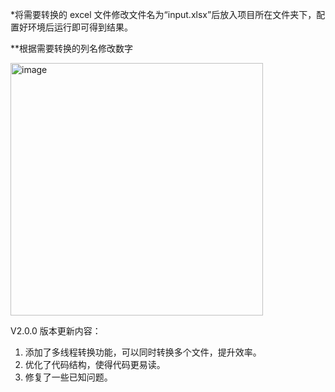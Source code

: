 *将需要转换的 excel 文件修改文件名为“input.xlsx”后放入项目所在文件夹下，配置好环境后运行即可得到结果。

**根据需要转换的列名修改数字

<img width="404" alt="image" src="https://github.com/user-attachments/assets/86676bcf-5f34-4093-92ef-5778d734034d" />


V2.0.0 版本更新内容：
1. 添加了多线程转换功能，可以同时转换多个文件，提升效率。
2. 优化了代码结构，使得代码更易读。
3. 修复了一些已知问题。